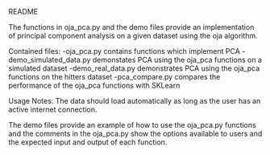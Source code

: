 README

The functions in oja_pca.py and the demo files provide an implementation of principal component analysis 
on a given dataset using the oja algorithm.

Contained files:
-oja_pca.py contains functions which implement PCA
-demo_simulated_data.py demonstates PCA using the oja_pca functions on a simulated dataset
-demo_real_data.py demonstrates PCA using the oja_pca functions on the hitters dataset
-pca_compare.py compares the performance of the oja_pca functions with SKLearn

Usage Notes:
The data should load automatically as long as the user has an active internet connection.

The demo files provide an example of how to use the oja_pca.py functions and the comments in the oja_pca.py show the options 
available to users and the expected input and output of each function.
